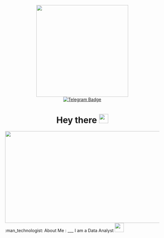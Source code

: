 <div id="header" align="center">
  <img src="https://media.giphy.com/media/xTiTnoUnHxVaaVNWhO/giphy.gif" width="300"/>
</div>
<div id="badges" align="center">
  <a href="https://t.me/Kant26">
    <img src="https://img.shields.io/badge/Telegram-blue?style=for-the-badge&logo=telegram&logoColor=white" alt="Telegram Badge"/>
  </a>  
</div>
<div id="badges" align="center">
   <img src="https://komarev.com/ghpvc/?username=Kant-26&style=flat-square&color=blue" alt=""/> 
</div>
<h1 align="center">
  Hey there
  <img src="https://media.giphy.com/media/hvRJCLFzcasrR4ia7z/giphy.gif" width="30px"/>
</h1>
<div align="center">
  <img src="https://media.giphy.com/media/dWesBcTLavkZuG35MI/giphy.gif" width="600" height="300"/>
</div>
:man_technologist: About Me :
___ I am a Data Analyst <img src="https://media.giphy.com/media/WUlplcMpOCEmTGBtBW/giphy.gif" width="30">
